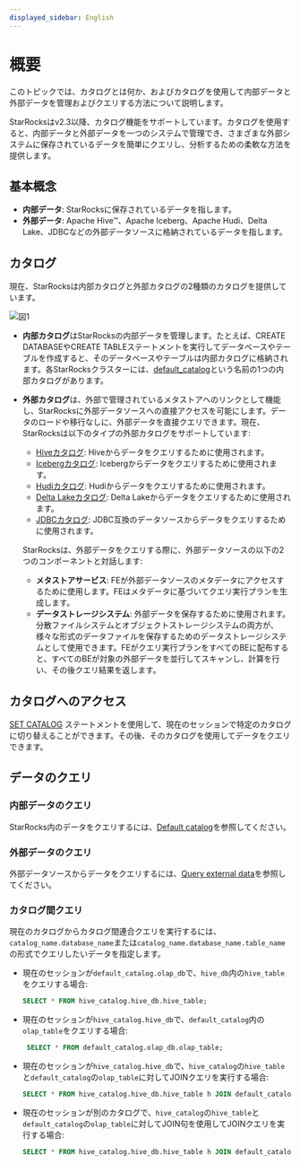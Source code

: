 ```yaml
---
displayed_sidebar: English
---
```


# 概要

このトピックでは、カタログとは何か、およびカタログを使用して内部データと外部データを管理およびクエリする方法について説明します。

StarRocksはv2.3以降、カタログ機能をサポートしています。カタログを使用すると、内部データと外部データを一つのシステムで管理でき、さまざまな外部システムに保存されているデータを簡単にクエリし、分析するための柔軟な方法を提供します。

## 基本概念

- **内部データ**: StarRocksに保存されているデータを指します。
- **外部データ**: Apache Hive™、Apache Iceberg、Apache Hudi、Delta Lake、JDBCなどの外部データソースに格納されているデータを指します。

## カタログ

現在、StarRocksは内部カタログと外部カタログの2種類のカタログを提供しています。

![図1](../../assets/3.8.1.png)

- **内部カタログ**はStarRocksの内部データを管理します。たとえば、CREATE DATABASEやCREATE TABLEステートメントを実行してデータベースやテーブルを作成すると、そのデータベースやテーブルは内部カタログに格納されます。各StarRocksクラスターには、[default_catalog](../catalog/default_catalog.md)という名前の1つの内部カタログがあります。

- **外部カタログ**は、外部で管理されているメタストアへのリンクとして機能し、StarRocksに外部データソースへの直接アクセスを可能にします。データのロードや移行なしに、外部データを直接クエリできます。現在、StarRocksは以下のタイプの外部カタログをサポートしています:
  - [Hiveカタログ](../catalog/hive_catalog.md): Hiveからデータをクエリするために使用されます。
  - [Icebergカタログ](../catalog/iceberg_catalog.md): Icebergからデータをクエリするために使用されます。
  - [Hudiカタログ](../catalog/hudi_catalog.md): Hudiからデータをクエリするために使用されます。
  - [Delta Lakeカタログ](../catalog/deltalake_catalog.md): Delta Lakeからデータをクエリするために使用されます。
  - [JDBCカタログ](../catalog/jdbc_catalog.md): JDBC互換のデータソースからデータをクエリするために使用されます。

  StarRocksは、外部データをクエリする際に、外部データソースの以下の2つのコンポーネントと対話します:

  - **メタストアサービス**: FEが外部データソースのメタデータにアクセスするために使用します。FEはメタデータに基づいてクエリ実行プランを生成します。
  - **データストレージシステム**: 外部データを保存するために使用されます。分散ファイルシステムとオブジェクトストレージシステムの両方が、様々な形式のデータファイルを保存するためのデータストレージシステムとして使用できます。FEがクエリ実行プランをすべてのBEに配布すると、すべてのBEが対象の外部データを並行してスキャンし、計算を行い、その後クエリ結果を返します。

## カタログへのアクセス

[SET CATALOG](../../sql-reference/sql-statements/data-definition/SET_CATALOG.md) ステートメントを使用して、現在のセッションで特定のカタログに切り替えることができます。その後、そのカタログを使用してデータをクエリできます。

## データのクエリ

### 内部データのクエリ

StarRocks内のデータをクエリするには、[Default catalog](../catalog/default_catalog.md)を参照してください。

### 外部データのクエリ

外部データソースからデータをクエリするには、[Query external data](../catalog/query_external_data.md)を参照してください。

### カタログ間クエリ

現在のカタログからカタログ間連合クエリを実行するには、`catalog_name.database_name`または`catalog_name.database_name.table_name`の形式でクエリしたいデータを指定します。

- 現在のセッションが`default_catalog.olap_db`で、`hive_db`内の`hive_table`をクエリする場合:

    ```SQL
    SELECT * FROM hive_catalog.hive_db.hive_table;
    ```

- 現在のセッションが`hive_catalog.hive_db`で、`default_catalog`内の`olap_table`をクエリする場合:

   ```SQL
    SELECT * FROM default_catalog.olap_db.olap_table;
    ```

- 現在のセッションが`hive_catalog.hive_db`で、`hive_catalog`の`hive_table`と`default_catalog`の`olap_table`に対してJOINクエリを実行する場合:

    ```SQL
    SELECT * FROM hive_catalog.hive_db.hive_table h JOIN default_catalog.olap_db.olap_table o WHERE h.id = o.id;
    ```

- 現在のセッションが別のカタログで、`hive_catalog`の`hive_table`と`default_catalog`の`olap_table`に対してJOIN句を使用してJOINクエリを実行する場合:

    ```SQL
    SELECT * FROM hive_catalog.hive_db.hive_table h JOIN default_catalog.olap_db.olap_table o WHERE h.id = o.id;
    ```
